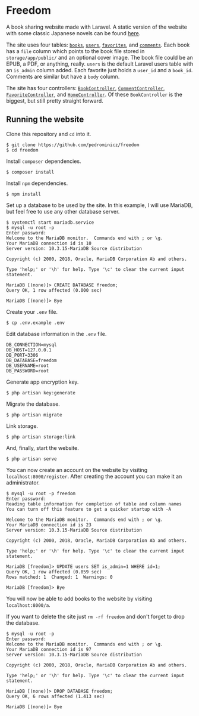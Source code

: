 # Freedom

A book sharing website made with Laravel. A static version of the website with some classic Japanese novels can be found [here](https://pedrominicz.github.io/freedom/index.html).

The site uses four tables: [`books`](database/migrations/2019_06_01_001639_create_books_table.php), [`users`](database/migrations/2019_06_01_192225_create_users_table.php), [`favorites`](database/migrations/2019_06_01_231928_create_favorites_table.php), and [`comments`](database/migrations/2019_06_14_000006_create_comments_table.php). Each book has a `file` column which points to the book file stored in `storage/app/public/` and an optional cover image. The book file could be an EPUB, a PDF, or anything, really. `users` is the default Laravel users table with an `is_admin` column added. Each favorite just holds a `user_id` and a `book_id`. Comments are similar but have a `body` column.

The site has four controllers: [`BookController`](app/Http/Controllers/BookController.php), [`CommentController`](app/Http/Controllers/CommentController.php), [`FavoriteController`](app/Http/Controllers/FavoriteController.php), and [`HomeController`](app/Http/Controllers/HomeController.php). Of these `BookController` is the biggest, but still pretty straight forward.

## Running the website

Clone this repository and `cd` into it.

```
$ git clone https://github.com/pedrominicz/freedom
$ cd freedom
```

Install `composer` dependencies.

```
$ composer install
```

Install `npm` dependencies.

```
$ npm install
```

Set up a database to be used by the site. In this example, I will use MariaDB, but feel free to use any other database server.

```
$ systemctl start mariadb.service
$ mysql -u root -p
Enter password:
Welcome to the MariaDB monitor.  Commands end with ; or \g.
Your MariaDB connection id is 10
Server version: 10.3.15-MariaDB Source distribution

Copyright (c) 2000, 2018, Oracle, MariaDB Corporation Ab and others.

Type 'help;' or '\h' for help. Type '\c' to clear the current input statement.

MariaDB [(none)]> CREATE DATABASE freedom;
Query OK, 1 row affected (0.000 sec)

MariaDB [(none)]> Bye
```

Create your `.env` file.

```
$ cp .env.example .env
```

Edit database information in the `.env` file.

```
DB_CONNECTION=mysql
DB_HOST=127.0.0.1
DB_PORT=3306
DB_DATABASE=freedom
DB_USERNAME=root
DB_PASSWORD=root
```

Generate app encryption key.

```
$ php artisan key:generate
```

Migrate the database.

```
$ php artisan migrate
```

Link storage.

```
$ php artisan storage:link
```

And, finally, start the website.

```
$ php artisan serve
```

You can now create an account on the website by visiting `localhost:8000/register`. After creating the account you can make it an administrator.

```
$ mysql -u root -p freedom
Enter password:
Reading table information for completion of table and column names
You can turn off this feature to get a quicker startup with -A

Welcome to the MariaDB monitor.  Commands end with ; or \g.
Your MariaDB connection id is 23
Server version: 10.3.15-MariaDB Source distribution

Copyright (c) 2000, 2018, Oracle, MariaDB Corporation Ab and others.

Type 'help;' or '\h' for help. Type '\c' to clear the current input statement.

MariaDB [freedom]> UPDATE users SET is_admin=1 WHERE id=1;
Query OK, 1 row affected (0.059 sec)
Rows matched: 1  Changed: 1  Warnings: 0

MariaDB [freedom]> Bye
```

You will now be able to add books to the website by visiting `localhost:8000/a`.

If you want to delete the site just `rm -rf freedom` and don't forget to drop the database.

```
$ mysql -u root -p
Enter password: 
Welcome to the MariaDB monitor.  Commands end with ; or \g.
Your MariaDB connection id is 97
Server version: 10.3.15-MariaDB Source distribution

Copyright (c) 2000, 2018, Oracle, MariaDB Corporation Ab and others.

Type 'help;' or '\h' for help. Type '\c' to clear the current input statement.

MariaDB [(none)]> DROP DATABASE freedom;
Query OK, 6 rows affected (1.413 sec)

MariaDB [(none)]> Bye
```
